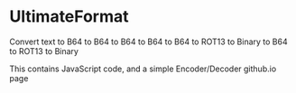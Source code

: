 # UltimateFormat

Convert text to B64 to B64 to B64 to B64 to B64 to ROT13 to Binary to B64 to ROT13 to Binary

This contains JavaScript code, and a simple Encoder/Decoder github.io page
